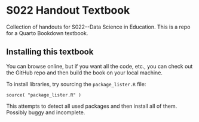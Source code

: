 # S022 Handout Textbook

Collection of handouts for S022--Data Science in Education. This is a repo for a Quarto Bookdown textbook.

## Installing this textbook

You can browse online, but if you want all the code, etc., you can check out the GitHub repo and then build the book on your local machine.

To install libraries, try sourcing the `package_lister.R` file:

```         
source( "package_lister.R" )
```

This attempts to detect all used packages and then install all of them. Possibly buggy and incomplete.
